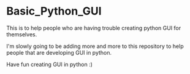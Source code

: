 Basic_Python_GUI
================

This is to help people who are having trouble creating python GUI for themselves.

I'm slowly going to be adding more and more to this repository to help people that are developing GUI in python.

Have fun creating GUI in python :)


